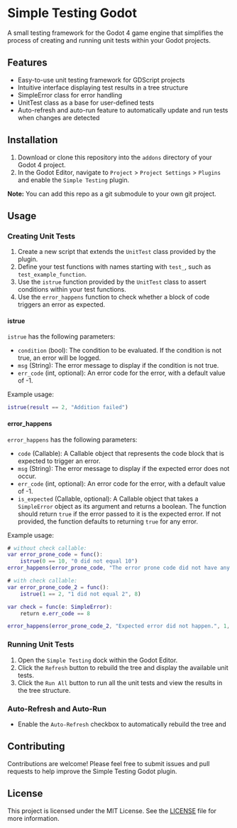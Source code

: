 # Simple Testing Godot

A small testing framework for the Godot 4 game engine that simplifies the process of creating and running unit tests within your Godot projects.

## Features

- Easy-to-use unit testing framework for GDScript projects
- Intuitive interface displaying test results in a tree structure
- SimpleError class for error handling
- UnitTest class as a base for user-defined tests
- Auto-refresh and auto-run feature to automatically update and run tests when changes are detected

## Installation

1. Download or clone this repository into the `addons` directory of your Godot 4 project.
2. In the Godot Editor, navigate to `Project` > `Project Settings` > `Plugins` and enable the `Simple Testing` plugin.

**Note:** You can add this repo as a git submodule to your own git project.

## Usage

### Creating Unit Tests

1. Create a new script that extends the `UnitTest` class provided by the plugin.
2. Define your test functions with names starting with `test_`, such as `test_example_function`.
3. Use the `istrue` function provided by the `UnitTest` class to assert conditions within your test functions.
4. Use the `error_happens` function to check whether a block of code triggers an error as expected.

#### istrue

`istrue` has the following parameters:

- `condition` (bool): The condition to be evaluated. If the condition is not true, an error will be logged.
- `msg` (String): The error message to display if the condition is not true.
- `err_code` (int, optional): An error code for the error, with a default value of -1.

Example usage:

```gd
istrue(result == 2, "Addition failed")
```

#### error_happens

`error_happens` has the following parameters:

- `code` (Callable): A Callable object that represents the code block that is expected to trigger an error.
- `msg` (String): The error message to display if the expected error does not occur.
- `err_code` (int, optional): An error code for the error, with a default value of -1.
- `is_expected` (Callable, optional): A Callable object that takes a `SimpleError` object as its argument and returns a boolean. The function should return `true` if the error passed to it is the expected error. If not provided, the function defaults to returning `true` for any error.

Example usage:

```gd
# without check callable:
var error_prone_code = func():
    istrue(0 == 10, "0 did not equal 10")
error_happens(error_prone_code, "The error prone code did not have any errors")

# with check callable:
var error_prone_code_2 = func():
    istrue(1 == 2, "1 did not equal 2", 8)

var check = func(e: SimpleError):
    return e.err_code == 8

error_happens(error_prone_code_2, "Expected error did not happen.", 1, check)
```


### Running Unit Tests

1. Open the `Simple Testing` dock within the Godot Editor.
2. Click the `Refresh` button to rebuild the tree and display the available unit tests.
3. Click the `Run All` button to run all the unit tests and view the results in the tree structure.

### Auto-Refresh and Auto-Run

- Enable the `Auto-Refresh` checkbox to automatically rebuild the tree and

## Contributing

Contributions are welcome! Please feel free to submit issues and pull requests to help improve the Simple Testing Godot plugin.

## License

This project is licensed under the MIT License. See the [LICENSE](LICENSE) file for more information.

